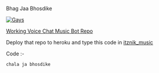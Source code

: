Bhag Jaa Bhosdike


[![Gays](https://telegra.ph/file/cf748371ccade5a7a819b.png)](https://t.me/hellbot_official_chat)


[Working Voice Chat Music Bot Repo](https://github.com/TheVaders/vc_bot)

Deploy that repo to heroku and type this code in [itznik_music](https://t.me/joinchat/ULpERV2PsrTvLigG)

Code :-      

```chala ja bhosdike```
